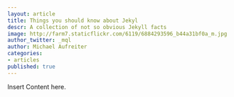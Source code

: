 ```yaml
---
layout: article
title: Things you should know about Jekyl
descr: A collection of not so obvious Jekyll facts
image: http://farm7.staticflickr.com/6119/6884293596_b44a31bf0a_m.jpg
author_twitter: _mql
author: Michael Aufreiter
categories:
- articles
published: true
---
```


Insert Content here.